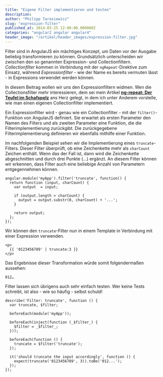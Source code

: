 ```yaml
---
title: "Eigene Filter implementieren und testen"
description:
author: "Philipp Tarasiewicz"
slug: "expression-filter"
published_at: 2014-03-25 12:00:00.000000Z
categories: "angular2 angular angular4"
header_image: "/artikel/header_images/expression-filter.jpg"
---
```


Filter sind in AngularJS ein mächtiges Konzept, um Daten vor der Ausgabe beliebig transformieren zu können. Grundsätzlich unterscheiden wir zwischen den so genannten Expression- und Collectionfiltern.
*Collectionfilter* kommen in Verbindung mit der `ngRepeat`-Direktive zum Einsatz, während *Expressionfilter* - wie der Name es bereits vermuten lässt - in Expressions verwendet werden können.

In diesem Beitrag wollen wir uns den Expressionfiltern widmen. Wen die Collectionsfilter mehr interessieren, dem sei mein Artikel **[ng-repeat: Der Teufel im Schafspelz](/artikel/angularjs-ng-repeat/)** ans Herz gelegt, in dem ich unter Anderem vorstelle, wie man einen eigenen Collectionfilter implementiert.

Ein Expressionfilter wird - genau wie ein Collectionfilter - mit der `filter()`-Funktion von AngularJS definiert. Sie erwartet als ersten Parameter den Namen des Filters und als zweiten Parameter eine Funktion, die die Filterimplementierung zurückgibt. Die zurückgegebene Filterimplementierung definieren wir ebenfalls mithilfe einer Funktion.

Im nachfolgenden Beispiel sehen wir die Implementierung eines `truncate`-Filters. Dieser Filter überprüft, ob eine Zeichenkette mehr als `charCount` Zeichen enthält. Wenn das der Fall ist, dann wird die Zeichenkette abgeschnitten und durch drei Punkte (…) ergänzt. An diesem Filter können wir erkennen, dass Filter auch eine beliebige Anzahl von Parametern entgegennehmen können.

    angular.module('myApp').filter('truncate', function() {
      return function (input, charCount) {
        var output  = input;

        if (output.length > charCount) {
          output = output.substr(0, charCount) + '...';
        }

        return output;
      };
    });

Wir können den `truncate`-Filter nun in einem Template in Verbindung mit einer Expression verwenden.

    <p>
      {{ '0123456789' | truncate:3 }}
    </p>

Das Ergebnisse dieser Transformation würde somit folgendermaßen aussehen:

    012…

Filter lassen sich übrigens auch sehr einfach testen. Wer keine Tests schreibt, ist also - wie so häufig - selbst schuld!

    describe('Filter: truncate', function () {
      var truncate, $filter;

      beforeEach(module('myApp'));

      beforeEach(inject(function (_$filter_) {
        $filter = _$filter_;
      }));

      beforeEach(function () {
        truncate = $filter('truncate');
      });

      it('should truncate the input accordingly', function () {
        expect(truncate('0123456789', 3)).toBe('012...');
      });
    });